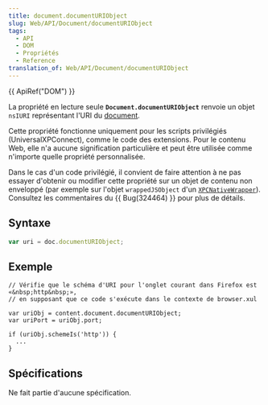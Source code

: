 ```yaml
---
title: document.documentURIObject
slug: Web/API/Document/documentURIObject
tags:
  - API
  - DOM
  - Propriétés
  - Reference
translation_of: Web/API/Document/documentURIObject
---
```

{{ ApiRef("DOM") }}

La propriété en lecture seule **`Document.documentURIObject`** renvoie un objet `nsIURI` représentant l'URI du [document](/fr/docs/Web/API/document).

Cette propriété fonctionne uniquement pour les scripts privilégiés (UniversalXPConnect), comme le code des extensions. Pour le contenu Web, elle n'a aucune signification particulière et peut être utilisée comme n'importe quelle propriété personnalisée.

Dans le cas d'un code privilégié, il convient de faire attention à ne pas essayer d'obtenir ou modifier cette propriété sur un objet de contenu non enveloppé (par exemple sur l'objet `wrappedJSObject` d'un [`XPCNativeWrapper`](/fr/docs/Mozilla/Tech/Xray_vision)). Consultez les commentaires du {{ Bug(324464) }} pour plus de détails.

## Syntaxe

```js
var uri = doc.documentURIObject;
```

## Exemple

    // Vérifie que le schéma d'URI pour l'onglet courant dans Firefox est «&nbsp;http&nbsp;»,
    // en supposant que ce code s'exécute dans le contexte de browser.xul

    var uriObj = content.document.documentURIObject;
    var uriPort = uriObj.port;

    if (uriObj.schemeIs('http')) {
      ...
    }

## Spécifications

Ne fait partie d'aucune spécification.

